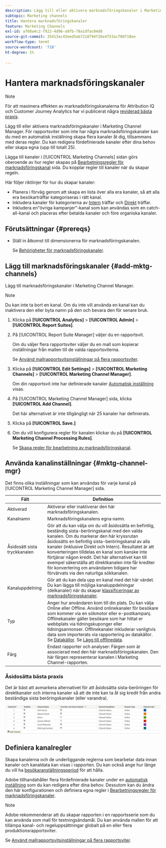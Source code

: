 ```yaml
---
description: Lägg till eller aktivera marknadsföringskanaler i Marketing Channel Manager. För rapportsviter som inte har några marknadsföringskanaler kan du med en automatisk inställning skapa flera kanaler åt dig, tillsammans med deras regler. Du kan redigera fördefinierade kanaler efter dina behov eller skapa egna (upp till totalt 25).
subtopic: Marketing channels
title: Hantera marknadsföringskanaler
feature: Marketing Channels
exl-id: a768a4c2-f922-4d96-a9fb-78a1dfac04d8
source-git-commit: 35413ac43eed5ab7218794f26e4753acf08f18ee
workflow-type: tm+mt
source-wordcount: '718'
ht-degree: 1%

---
```


# Hantera marknadsföringskanaler

>[!NOTE]
>
>För att maximera effekten av marknadsföringskanalerna för Attribution IQ och Customer Journey Analytics har vi publicerat några [reviderad bästa praxis](/help/components/c-marketing-channels/mchannel-best-practices.md).

Lägg till eller aktivera marknadsföringskanaler i Marketing Channel Manager. För rapportsviter som inte har några marknadsföringskanaler kan du med en automatisk inställning skapa flera kanaler åt dig, tillsammans med deras regler. Du kan redigera fördefinierade kanaler efter dina behov eller skapa egna (upp till totalt 25).

Lägga till kanaler i [!UICONTROL Marketing Channels] sidan görs oberoende av hur regler skapas på [Bearbetningsregler för marknadsföringskanal](/help/components/c-marketing-channels/c-rules.md) sida. Du kopplar regler till kanaler när du skapar regeln.

Här följer riktlinjer för hur du skapar kanaler:

* Planera i förväg genom att skapa en lista över alla era kanaler, så att alla era besökarträffar kategoriseras i rätt kanal.
* Inkludera kanaler för kategorierna av [Intern](/help/components/c-marketing-channels/c-rules.md) träffar och [Direkt](/help/components/c-marketing-channels/c-rules.md) träffar.
* Inkludera en&quot;övriga kampanjer&quot;-kanal som kan användas som en catch-all-kanal och placeras efter betalda kanaler och före organiska kanaler.


## Förutsättningar {#prereqs}

* Ställ in åtkomst till dimensionerna för marknadsföringskanalen.

   Se [Behörigheter för marknadsföringskanaler](/help/components/c-marketing-channels/c-channel-report-access.md).

## Lägg till marknadsföringskanaler {#add-mktg-channels}

Lägg till marknadsföringskanaler i Marketing Channel Manager.

>[!NOTE]
>
>Du kan inte ta bort en kanal. Om du inte vill använda en kanal kan du inaktivera den eller byta namn på den och bevara den för senare bruk.

1. Klicka på **[!UICONTROL Analytics]** > **[!UICONTROL Admin]** > **[!UICONTROL Report Suites]**.
1. På [!UICONTROL Report Suite Manager] väljer du en rapportsvit.

   Om du väljer flera rapportsviter väljer du en mall som kopierar inställningar från mallen till de valda rapportsviterna.

   Se [Använd mallrapportsvitsinställningar på flera rapportsviter](/help/components/c-marketing-channels/c-getting-started-mchannel.md).

1. Klicka på **[!UICONTROL Edit Settings]** > **[!UICONTROL Marketing Channels]** > **[!UICONTROL Marketing Channel Manager]**.

   Om din rapportsvit inte har definierade kanaler [Automatisk inställning](/help/components/c-marketing-channels/c-getting-started-mchannel.md) visas.

1. På [!UICONTROL Marketing Channel Manager] sida, klicka **[!UICONTROL Add Channel]**.

   Det här alternativet är inte tillgängligt när 25 kanaler har definierats.

1. Klicka på **[!UICONTROL Save.]**
1. Om du vill konfigurera regler för kanalen klickar du på **[!UICONTROL Marketing Channel Processing Rules]**.

   Se [Skapa regler för bearbetning av marknadsföringskanal](/help/components/c-marketing-channels/c-rules.md).

## Använda kanalinställningar {#mktg-channel-mgr}

Det finns olika inställningar som kan användas för varje kanal på [!UICONTROL Marketing Channel Manager] sida.

| Fält | Definition |
|--- |--- |
| Aktiverad | Aktiverar eller inaktiverar den här marknadsföringskanalen. |
| Kanalnamn | Marknadsföringskanalens egna namn. |
| Åsidosätt sista tryckkanalen | Gör att du kan välja om du vill åsidosätta en befintlig, beständig sista-beröringskanal med den valda kanalen. Om du markerar den här kryssrutan åsidosätts en befintlig sista-beröringskanal av alla kanaler (inklusive Direkt och Intern). Resultatet är att konverteringen tilldelas en kanal som kanske inte förtjänar någon kredit. Det här alternativet kan till exempel säkerställa att direktkanalen inte får krediter för konvertering om användaren tidigare har förvärvats via den naturliga sökkanalen. |
| Kanaluppdelning | Gör att du kan dela upp en kanal med det här värdet. Du kan lägga till möjliga kanaluppdelningar (delkanaler) när du skapar [klassificeringar av marknadsföringskanaler](/help/components/c-marketing-channels/classifictions-mchannel.md). |
| Typ | Anger hur användaren kom till din plats. Du kan välja Online eller Offline. Använd onlinekanaler för besökare som kommer via en sökmotor eller e-postkampanj. Offlinekanaler gäller besökare som har hittat er webbplats via tidningskuponger eller tidningsannonser. Offlinekanaler inkluderar vanligtvis data som importerats via rapportering av datakällor. Se [Datakällor](https://experienceleague.adobe.com/docs/analytics/import/data-sources/datasrc-home.html). Se [Lägg till offlinedata](/help/components/c-marketing-channels/c-getting-started-mchannel.md). |
| Färg | Endast rapporter och analyser: Färgen som är associerad med den här marknadsföringskanalen. Den här färgen representerar kanalen i Marketing Channel-rapporten. |

### Åsidosätta bästa praxis

Det är bäst att avmarkera alternativet för att åsidosätta sista-beröringen för direktkanaler och interna kanaler så att de inte kan ta åt sig kredit från andra beständiga sista beröringskanaler (eller varandra).

![](assets/int-channel2.png)

## Definiera kanalregler

Skapa kanalerna och de underliggande reglerna som bearbetar data innan kanaler och kanaldata kan visas i rapporten. Du kan också ange hur länge du vill ha [besökaranställningsperiod](/help/components/c-marketing-channels/visitor-engagement.md) för att hålla.

Adobe tillhandahåller flera fördefinierade kanaler under en [automatisk inställning](/help/components/c-marketing-channels/c-getting-started-mchannel.md) som du kan redigera efter dina behov. Dessutom kan du ändra den här konfigurationen och definiera egna regler i [Bearbetningsregler för marknadsföringskanaler](/help/components/c-marketing-channels/c-rules.md).

>[!NOTE]
>
>Adobe rekommenderar att du skapar rapporten i en rapportsserie som du kan använda som mall för testningsändamål. Du kan använda mallen för att tillämpa kanal- och regeluppsättningar globalt på en eller flera produktionsrapportsviter.
>
>Se [Använd mallrapportsvitsinställningar på flera rapportsviter](/help/components/c-marketing-channels/c-getting-started-mchannel.md).
